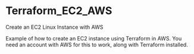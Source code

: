# Terraform_EC2_AWS
Create an EC2 Linux Instance with AWS

Example of how to create an EC2 instance using Terraform in AWS. You need an account with AWS for this to work, along with
Terraform installed.
